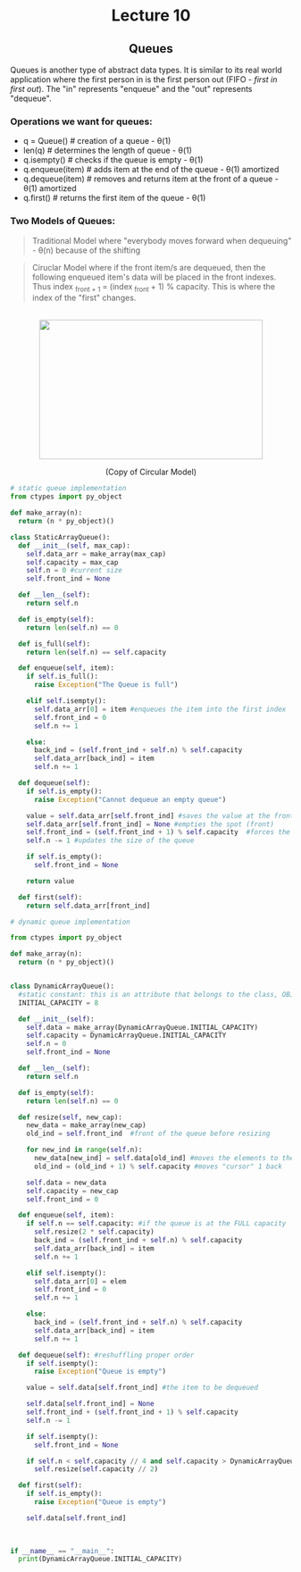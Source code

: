 <div align = "center">

# Lecture 10
## Queues
  
</div>

Queues is another type of abstract data types. It is similar to its real world application where the first person in is the first person out (FIFO - *first in first out*). The "in" represents "enqueue" and the "out" represents "dequeue". 

### Operations we want for queues:
- q = Queue() # creation of a queue - θ(1)
- len(q) # determines the length of queue - θ(1)
- q.isempty() # checks if the queue is empty - θ(1)
- q.enqueue(item) # adds item at the end of the queue - θ(1) amortized 
- q.dequeue(item) # removes and returns item at the front of a queue - θ(1) amortized
- q.first() # returns the first item of the queue - θ(1)


### Two Models of Queues:
> Traditional Model where "everybody moves forward when dequeuing" - θ(n) because of the shifting

> Ciruclar Model where if the front item/s are dequeued, then the following enqueued item's data will be placed in the front indexes.
> Thus index <sub> front + 1 </sub> = (index<sub> front </sub> + 1) % capacity. This is where the index of the "first" changes. 

</br>

<div align = "center">
<img src = "https://i.makeagif.com/media/4-25-2020/tW3iGC.gif" width = 400 height = 250 />
  
(Copy of Circular Model)
</div>

```python
# static queue implementation
from ctypes import py_object

def make_array(n):
  return (n * py_object)()

class StaticArrayQueue():
  def __init__(self, max_cap):
    self.data_arr = make_array(max_cap)
    self.capacity = max_cap
    self.n = 0 #current size
    self.front_ind = None

  def __len__(self):
    return self.n

  def is_empty(self):
    return len(self.n) == 0

  def is_full(self):
    return len(self.n) == self.capacity

  def enqueue(self, item):
    if self.is_full():
      raise Exception("The Queue is full")

    elif self.isempty():
      self.data_arr[0] = item #enqueues the item into the first index
      self.front_ind = 0 
      self.n += 1

    else:
      back_ind = (self.front_ind + self.n) % self.capacity
      self.data_arr[back_ind] = item
      self.n += 1

  def dequeue(self):
    if self.is_empty():
      raise Exception("Cannot dequeue an empty queue")

    value = self.data_arr[self.front_ind] #saves the value at the front (so we can return it)
    self.data_arr[self.front_ind] = None #empties the spot (front)
    self.front_ind = (self.front_ind + 1) % self.capacity  #forces the new front index to be moved to the right
    self.n -= 1 #updates the size of the queue

    if self.is_empty():
      self.front_ind = None

    return value

  def first(self):
    return self.data_arr[front_ind]

```

```python
# dynamic queue implementation

from ctypes import py_object

def make_array(n):
  return (n * py_object)()


class DynamicArrayQueue():
  #static constant: this is an attribute that belongs to the class, OBJECT the object
  INITIAL_CAPACITY = 8

  def __init__(self):
    self.data = make_array(DynamicArrayQueue.INITIAL_CAPACITY)
    self.capacity = DynamicArrayQueue.INITIAL_CAPACITY
    self.n = 0
    self.front_ind = None

  def __len__(self):
    return self.n

  def is_empty(self):
    return len(self.n) == 0

  def resize(self, new_cap):
    new_data = make_array(new_cap)
    old_ind = self.front_ind  #front of the queue before resizing

    for new_ind in range(self.n):
      new_data[new_ind] = self.data[old_ind] #moves the elements to the front
      old_ind = (old_ind + 1) % self.capacity #moves "cursor" 1 back

    self.data = new_data
    self.capacity = new_cap
    self.front_ind = 0

  def enqueue(self, item):
    if self.n == self.capacity: #if the queue is at the FULL capacity
      self.resize(2 * self.capacity)
      back_ind = (self.front_ind + self.n) % self.capacity
      self.data_arr[back_ind] = item
      self.n += 1

    elif self.isempty():
      self.data_arr[0] = elem
      self.front_ind = 0
      self.n += 1

    else:
      back_ind = (self.front_ind + self.n) % self.capacity
      self.data_arr[back_ind] = item
      self.n += 1

  def dequeue(self): #reshuffling proper order
    if self.isempty():
      raise Exception("Queue is empty")

    value = self.data[self.front_ind] #the item to be dequeued

    self.data[self.front_ind] = None
    self.front_ind + (self.front_ind + 1) % self.capacity
    self.n -= 1

    if self.isempty():
      self.front_ind = None

    if self.n < self.capacity // 4 and self.capacity > DynamicArrayQueue.INITIAL_CAPACITY:
      self.resize(self.capacity // 2)

  def first(self):
    if self.is_empty():
      raise Exception("Queue is empty")

    self.data[self.front_ind] 
    
    

if __name__ == "__main__":
  print(DynamicArrayQueue.INITIAL_CAPACITY)
```

